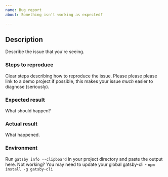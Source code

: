```yaml
---
name: Bug report
about: Something isn't working as expected?

---
```


<!--
  Please fill out each section below, otherwise your issue will be closed.

  Useful Links:
  - Documentation: https://www.gatsbyjs.org/docs/
  - How to File an Issue: https://www.gatsbyjs.org/docs/how-to-file-an-issue/
-->

## Description

Describe the issue that you're seeing.

### Steps to reproduce

Clear steps describing how to reproduce the issue. Please please please link to a demo project if possible, this makes your issue _much_ easier to diagnose (seriously).

### Expected result

What should happen?

### Actual result

What happened.

### Environment

Run `gatsby info --clipboard` in your project directory and paste the output here. Not working? You may need to update your global gatsby-cli - `npm install -g gatsby-cli`
